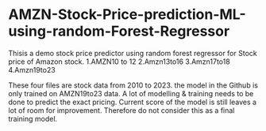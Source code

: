 # AMZN-Stock-Price-prediction-ML-using-random-Forest-Regressor
Thisis a demo stock price predictor using random forest regressor for Stock price of Amazon stock.
1.AMZN10 to 12
2.Amzn13to16
3.Amzn17to18
4.Amzn19to23

These four files are stock data from 2010 to 2023. the model in the Github is only trained on AMZN19to23 data. A lot of modelling & training needs to be done to predict the exact pricing. Current score of the model is still leaves a lot of room for improvement.
Therefore do not consider this as a final training model.
